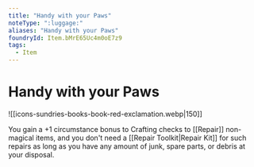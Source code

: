 ```yaml
---
title: "Handy with your Paws"
noteType: ":luggage:"
aliases: "Handy with your Paws"
foundryId: Item.bMrE65Uc4m0oE7z9
tags:
  - Item
---
```


# Handy with your Paws
![[icons-sundries-books-book-red-exclamation.webp|150]]

You gain a +1 circumstance bonus to Crafting checks to [[Repair]] non-magical items, and you don't need a [[Repair Toolkit|Repair Kit]] for such repairs as long as you have any amount of junk, spare parts, or debris at your disposal.

